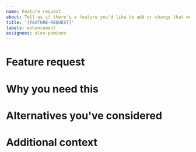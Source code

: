 ```yaml
---
name: Feature request
about: Tell us if there's a feature you'd like to add or change that would be helpful.
title: '[FEATURE-REQUEST]'
labels: enhancement
assignees: alex-pominov
---
```


# Feature request

<!--- Tell us about the feature you need added to daily-js -->

# Why you need this

<!--- Please give us a bit more information about how this feature will help you.  -->

# Alternatives you've considered

<!--- Have you looked into alternatives because we don't yet have the feature that you need? If so, please tell us!  -->

# Additional context

<!--- Please share anything else that you think we should know.  -->
